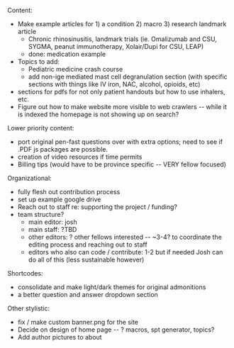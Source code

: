 Content:

- Make example articles for 1) a condition 2) macro 3) research landmark article
  - Chronic rhinosinusitis, landmark trials (ie. Omalizumab and CSU, SYGMA, peanut immunotherapy, Xolair/Dupi for CSU, LEAP)
  - done: medication example
- Topics to add:
  - Pediatric medicine crash course
  - add non-ige mediated mast cell degranulation section (with specific sections with things like IV iron, NAC, alcohol, opioids, etc)
- sections for pdfs for not only patient handouts but how to use inhalers, etc.
- Figure out how to make website more visible to web crawlers -- while it is indexed the homepage is not showing up on search?

Lower priority content:

- port original pen-fast questions over with extra options; need to see if .PDF js packages are possible.
- creation of video resources if time permits
- Billing tips (would have to be province specific -- VERY fellow focused)

Organizational:

- fully flesh out contribution process
- set up example google drive
- Reach out to staff re: supporting the project / funding?
- team structure?
  - main editor: josh
  - main staff: ?TBD
  - other editors: ? other fellows interested -- ~3-4? to coordinate the editing process and reaching out to staff
  - editors who also can code / contribute: 1-2 but if needed Josh can do all of this (less sustainable however)

Shortcodes:

- consolidate and make light/dark themes for original admonitions
- a better question and answer dropdown section

Other stylistic:

- fix / make custom banner.png for the site
- Decide on design of home page -- ? macros, spt generator, topics?
- Add author pictures to about
